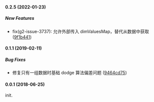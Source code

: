 #### 0.2.5 (2022-01-23)

##### New Features

- fix(g2-issue-3737): 允许外部传入 dimValuesMap，替代从数据中获取([9f1b441](https://github.com/antvis/adjust/commit/9f1b441c69e66816431c7194a339abeb21fba40b))

#### 0.1.1 (2019-02-11)

##### Bug Fixes

- 修复只有一组数据时基础 dodge 算法偏差问题 ([9464cd75](https://github.com/antvis/adjust/commit/9464cd75d54e23cc94a5e022f531ffb6ac6d382b))

#### 0.0.1 (2018-06-25)

init.
